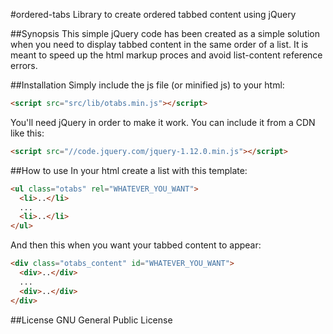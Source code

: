 #ordered-tabs
Library to create ordered tabbed content using jQuery

##Synopsis
This simple jQuery code has been created as a simple solution when you need to display tabbed content in the same order of a list. It is meant to speed up the html markup proces and avoid list-content reference errors.

##Installation
Simply include the js file (or minified js) to your html:
```html
<script src="src/lib/otabs.min.js"></script>
```

You'll need jQuery in order to make it work. You can include it from a CDN like this:
```html
<script src="//code.jquery.com/jquery-1.12.0.min.js"></script>
```

##How to use
In your html create a list with this template:
```html
<ul class="otabs" rel="WHATEVER_YOU_WANT">
  <li>..</li>
  ...
  <li>..</li>
</ul>
```

And then this when you want your tabbed content to appear:
```html
<div class="otabs_content" id="WHATEVER_YOU_WANT">
  <div>..</div>
  ...
  <div>..</div>
</div>
```

##License
 GNU General Public License
